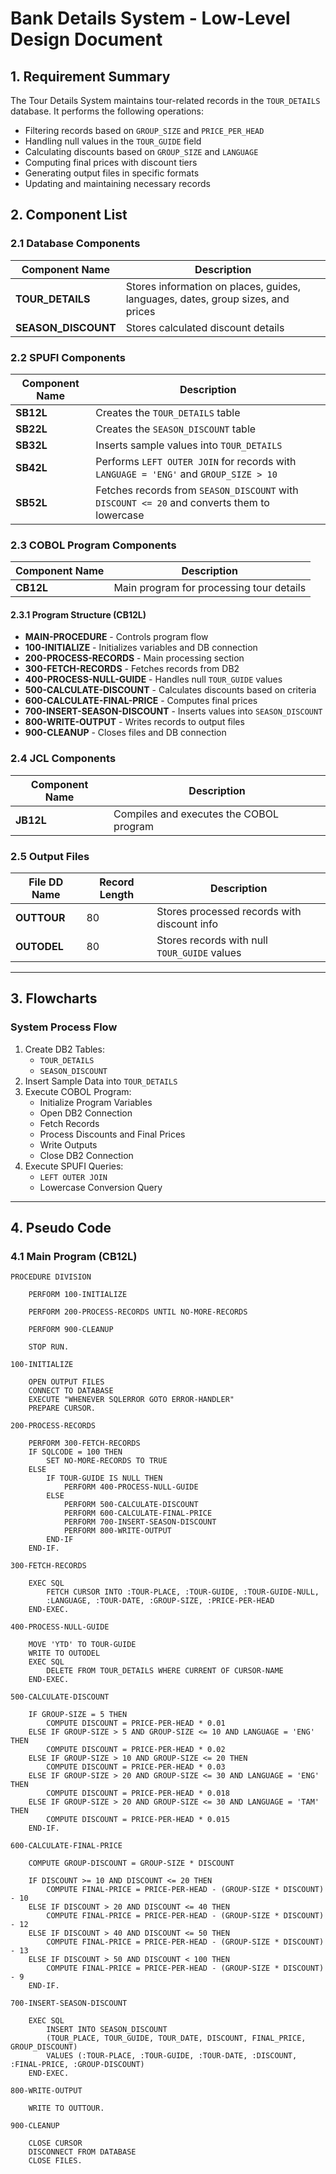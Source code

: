 # Bank Details System - Low-Level Design Document

## 1. Requirement Summary

The Tour Details System maintains tour-related records in the `TOUR_DETAILS` database. It performs the following operations:

- Filtering records based on `GROUP_SIZE` and `PRICE_PER_HEAD`
- Handling null values in the `TOUR_GUIDE` field
- Calculating discounts based on `GROUP_SIZE` and `LANGUAGE`
- Computing final prices with discount tiers
- Generating output files in specific formats
- Updating and maintaining necessary records

## 2. Component List

### 2.1 Database Components

| Component Name | Description |
|---------------|------------|
| **TOUR_DETAILS** | Stores information on places, guides, languages, dates, group sizes, and prices |
| **SEASON_DISCOUNT** | Stores calculated discount details |

### 2.2 SPUFI Components

| Component Name | Description |
|---------------|------------|
| **SB12L** | Creates the `TOUR_DETAILS` table |
| **SB22L** | Creates the `SEASON_DISCOUNT` table |
| **SB32L** | Inserts sample values into `TOUR_DETAILS` |
| **SB42L** | Performs `LEFT OUTER JOIN` for records with `LANGUAGE = 'ENG'` and `GROUP_SIZE > 10` |
| **SB52L** | Fetches records from `SEASON_DISCOUNT` with `DISCOUNT <= 20` and converts them to lowercase |

### 2.3 COBOL Program Components

| Component Name | Description |
|---------------|------------|
| **CB12L** | Main program for processing tour details |

#### 2.3.1 Program Structure (CB12L)

- **MAIN-PROCEDURE** - Controls program flow
- **100-INITIALIZE** - Initializes variables and DB connection
- **200-PROCESS-RECORDS** - Main processing section
- **300-FETCH-RECORDS** - Fetches records from DB2
- **400-PROCESS-NULL-GUIDE** - Handles null `TOUR_GUIDE` values
- **500-CALCULATE-DISCOUNT** - Calculates discounts based on criteria
- **600-CALCULATE-FINAL-PRICE** - Computes final prices
- **700-INSERT-SEASON-DISCOUNT** - Inserts values into `SEASON_DISCOUNT`
- **800-WRITE-OUTPUT** - Writes records to output files
- **900-CLEANUP** - Closes files and DB connection

### 2.4 JCL Components

| Component Name | Description |
|---------------|------------|
| **JB12L** | Compiles and executes the COBOL program |

### 2.5 Output Files

| File DD Name | Record Length | Description |
|-------------|--------------|-------------|
| **OUTTOUR** | 80 | Stores processed records with discount info |
| **OUTODEL** | 80 | Stores records with null `TOUR_GUIDE` values |

---

## 3. Flowcharts

### System Process Flow

1. Create DB2 Tables:
   - `TOUR_DETAILS`
   - `SEASON_DISCOUNT`
2. Insert Sample Data into `TOUR_DETAILS`
3. Execute COBOL Program:
   - Initialize Program Variables
   - Open DB2 Connection
   - Fetch Records
   - Process Discounts and Final Prices
   - Write Outputs
   - Close DB2 Connection
4. Execute SPUFI Queries:
   - `LEFT OUTER JOIN`
   - Lowercase Conversion Query

---

## 4. Pseudo Code

### 4.1 Main Program (CB12L)

```cobol
PROCEDURE DIVISION

    PERFORM 100-INITIALIZE

    PERFORM 200-PROCESS-RECORDS UNTIL NO-MORE-RECORDS

    PERFORM 900-CLEANUP

    STOP RUN.

100-INITIALIZE

    OPEN OUTPUT FILES
    CONNECT TO DATABASE
    EXECUTE "WHENEVER SQLERROR GOTO ERROR-HANDLER"
    PREPARE CURSOR.

200-PROCESS-RECORDS

    PERFORM 300-FETCH-RECORDS
    IF SQLCODE = 100 THEN
        SET NO-MORE-RECORDS TO TRUE
    ELSE
        IF TOUR-GUIDE IS NULL THEN
            PERFORM 400-PROCESS-NULL-GUIDE
        ELSE
            PERFORM 500-CALCULATE-DISCOUNT
            PERFORM 600-CALCULATE-FINAL-PRICE
            PERFORM 700-INSERT-SEASON-DISCOUNT
            PERFORM 800-WRITE-OUTPUT
        END-IF
    END-IF.

300-FETCH-RECORDS

    EXEC SQL
        FETCH CURSOR INTO :TOUR-PLACE, :TOUR-GUIDE, :TOUR-GUIDE-NULL,  
        :LANGUAGE, :TOUR-DATE, :GROUP-SIZE, :PRICE-PER-HEAD
    END-EXEC.

400-PROCESS-NULL-GUIDE

    MOVE 'YTD' TO TOUR-GUIDE
    WRITE TO OUTODEL
    EXEC SQL
        DELETE FROM TOUR_DETAILS WHERE CURRENT OF CURSOR-NAME
    END-EXEC.

500-CALCULATE-DISCOUNT

    IF GROUP-SIZE = 5 THEN
        COMPUTE DISCOUNT = PRICE-PER-HEAD * 0.01
    ELSE IF GROUP-SIZE > 5 AND GROUP-SIZE <= 10 AND LANGUAGE = 'ENG' THEN
        COMPUTE DISCOUNT = PRICE-PER-HEAD * 0.02
    ELSE IF GROUP-SIZE > 10 AND GROUP-SIZE <= 20 THEN
        COMPUTE DISCOUNT = PRICE-PER-HEAD * 0.03
    ELSE IF GROUP-SIZE > 20 AND GROUP-SIZE <= 30 AND LANGUAGE = 'ENG' THEN
        COMPUTE DISCOUNT = PRICE-PER-HEAD * 0.018
    ELSE IF GROUP-SIZE > 20 AND GROUP-SIZE <= 30 AND LANGUAGE = 'TAM' THEN
        COMPUTE DISCOUNT = PRICE-PER-HEAD * 0.015
    END-IF.

600-CALCULATE-FINAL-PRICE

    COMPUTE GROUP-DISCOUNT = GROUP-SIZE * DISCOUNT

    IF DISCOUNT >= 10 AND DISCOUNT <= 20 THEN
        COMPUTE FINAL-PRICE = PRICE-PER-HEAD - (GROUP-SIZE * DISCOUNT) - 10
    ELSE IF DISCOUNT > 20 AND DISCOUNT <= 40 THEN
        COMPUTE FINAL-PRICE = PRICE-PER-HEAD - (GROUP-SIZE * DISCOUNT) - 12
    ELSE IF DISCOUNT > 40 AND DISCOUNT <= 50 THEN
        COMPUTE FINAL-PRICE = PRICE-PER-HEAD - (GROUP-SIZE * DISCOUNT) - 13
    ELSE IF DISCOUNT > 50 AND DISCOUNT < 100 THEN
        COMPUTE FINAL-PRICE = PRICE-PER-HEAD - (GROUP-SIZE * DISCOUNT) - 9
    END-IF.

700-INSERT-SEASON-DISCOUNT

    EXEC SQL
        INSERT INTO SEASON_DISCOUNT  
        (TOUR_PLACE, TOUR_GUIDE, TOUR_DATE, DISCOUNT, FINAL_PRICE, GROUP_DISCOUNT)
        VALUES (:TOUR-PLACE, :TOUR-GUIDE, :TOUR-DATE, :DISCOUNT, :FINAL-PRICE, :GROUP-DISCOUNT)
    END-EXEC.

800-WRITE-OUTPUT

    WRITE TO OUTTOUR.

900-CLEANUP

    CLOSE CURSOR
    DISCONNECT FROM DATABASE
    CLOSE FILES.
